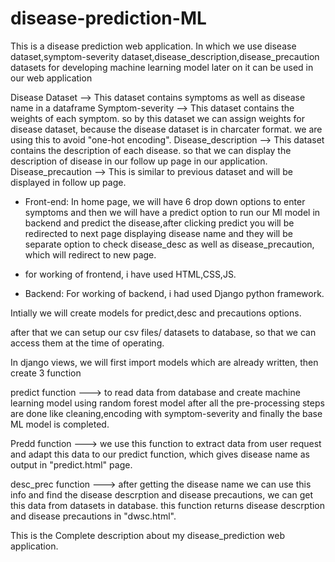 # disease-prediction-ML

This is a disease prediction web application. In which we use disease dataset,symptom-severity dataset,disease_description,disease_precaution datasets for developing machine learning model later on it can be used in our web application

Disease Dataset --> This dataset contains symptoms as well as disease name in a dataframe 
Symptom-severity --> This dataset contains the weights of each symptom. so by this dataset we can assign weights for disease dataset, because the disease dataset is in charcater format. we are using this to avoid "one-hot encoding".
Disease_description --> This dataset contains the description of each disease. so that we can display the description of disease in our follow up page in our application.
Disease_precaution --> This is similar to previous dataset and will be displayed in follow up page.


- Front-end:
In home page, we will have 6 drop down options to enter symptoms and then we will have a predict option to run our Ml model in backend and predict the disease,after clicking predict you will be redirected to next page displaying disease name and they will be separate option to check disease_desc as well as disease_precaution, which will redirect to new page.

* for working of frontend, i have used HTML,CSS,JS.

- Backend:
For working of backend, i had used Django python framework.

Intially we will create models for predict,desc and precautions options.

after that we can setup our csv files/ datasets to database, so that we can access them at the time of operating.

In django views, we will first import models which are already written, then create 3 function

predict function ---> to read data from database and create machine learning model using random forest model after all the pre-processing steps are done like cleaning,encoding with symptom-severity and finally the base ML model is completed.

Predd function ---> we use this function to extract data from user request and adapt this data to our predict function, which gives disease name as output in "predict.html" page.

desc_prec function ---> after getting the disease name we can use this info and find the disease descrption and disease precautions, we can get this data from datasets in database. this function returns disease descrption and disease precautions in "dwsc.html".


This is the Complete description about my disease_prediction web application.



